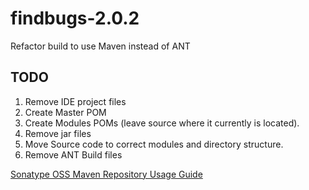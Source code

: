 findbugs-2.0.2
==============

Refactor build to use Maven instead of ANT


TODO
----

1. Remove IDE project files
2. Create Master POM
3. Create Modules POMs (leave source where it currently is located).
4. Remove jar files
5. Move Source code to correct modules and directory structure.
6. Remove ANT Build files


[Sonatype OSS Maven Repository Usage Guide](https://docs.sonatype.org/display/Repository/Sonatype+OSS+Maven+Repository+Usage+Guide)
